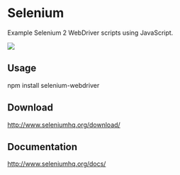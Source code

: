 # Selenium
Example Selenium 2 WebDriver scripts using JavaScript.

![](https://image.ibb.co/iF2u0a/ladybug.jpg)

## Usage
npm install selenium-webdriver

## Download
http://www.seleniumhq.org/download/

## Documentation
http://www.seleniumhq.org/docs/
